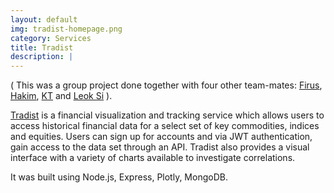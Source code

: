 ```yaml
---
layout: default
img: tradist-homepage.png
category: Services
title: Tradist
description: |
---
```

( This was a group project done together with four other team-mates: [Firus](https://github.com/firusfaizal), [Hakim](https://github.com/hakimishere), [KT](https://github.com/khoodose) and [Leok Si](https://github.com/leokleok) ).

[Tradist](https://github.com/K2GFA/Tradist) is a financial visualization and tracking service which allows users to access historical financial data for a select set of key commodities, indices and equities. Users can sign up for accounts and via JWT authentication, gain access to the data set through an API. Tradist also provides a visual interface with a variety of charts available to investigate correlations.

It was built using Node.js, Express, Plotly, MongoDB.
